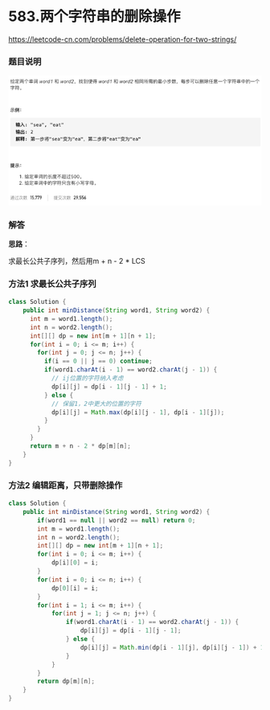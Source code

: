 # 583.两个字符串的删除操作

https://leetcode-cn.com/problems/delete-operation-for-two-strings/



### 题目说明

![image-20210321102020455](img/image-20210321102020455.png)



### 解答

**思路**：

求最长公共子序列，然后用m + n - 2 * LCS

### 方法1 求最长公共子序列 

```java
class Solution {
    public int minDistance(String word1, String word2) {
      int m = word1.length();
      int n = word2.length();
      int[][] dp = new int[m + 1][n + 1];
      for(int i = 0; i <= m; i++) {
        for(int j = 0; j <= n; j++) {
          if(i == 0 || j == 0) continue;
          if(word1.charAt(i - 1) == word2.charAt(j - 1)) {
            // ij位置的字符纳入考虑
            dp[i][j] = dp[i - 1][j - 1] + 1;
          } else {
            // 保留1，2中更大的位置的字符
            dp[i][j] = Math.max(dp[i][j - 1], dp[i - 1][j]);
          }
        }
      }
      return m + n - 2 * dp[m][n];
    }
}
```





### 方法2 编辑距离，只带删除操作

```java
class Solution {
    public int minDistance(String word1, String word2) {
        if(word1 == null || word2 == null) return 0;
        int m = word1.length();
        int n = word2.length();
        int[][] dp = new int[m + 1][n + 1];
        for(int i = 0; i <= m; i++) {
            dp[i][0] = i;
        }
        for(int i = 0; i <= n; i++) {
            dp[0][i] = i;
        }
        for(int i = 1; i <= m; i++) {
            for(int j = 1; j <= n; j++) {
                if(word1.charAt(i - 1) == word2.charAt(j - 1)) {
                    dp[i][j] = dp[i - 1][j - 1];
                } else {
                    dp[i][j] = Math.min(dp[i - 1][j], dp[i][j - 1]) + 1;
                }
            }
        }
        return dp[m][n];
    }
}
```




